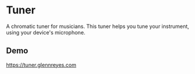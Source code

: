 # Tuner

A chromatic tuner for musicians. This tuner helps you tune your instrument, using your device's microphone.

## Demo

https://tuner.glennreyes.com
